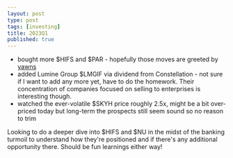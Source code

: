 ```yaml
---
layout: post
type: post
tags: [investing]
title: 2023Q1
published: true
---
```


- bought more $HIFS and $PAR - hopefully those moves are greeted by [yawns](https://www.in.kpmg.com/SecureData/aci/Files/agendaissue5.pdf)
- added Lumine Group $LMGIF via dividend from Constellation - not sure if I want to add any more yet, have to do the homework.  Their concentration of companies focused on selling to enterprises is interesting though.
- watched the ever-volatile $SKYH price roughly 2.5x, might be a bit over-priced today but long-term the prospects still seem sound so no reason to trim 

Looking to do a deeper dive into $HIFS and $NU in the midst of the banking turmoil to understand how they're positioned and if there's any additional opportunity there.  Should be fun learnings either way!
